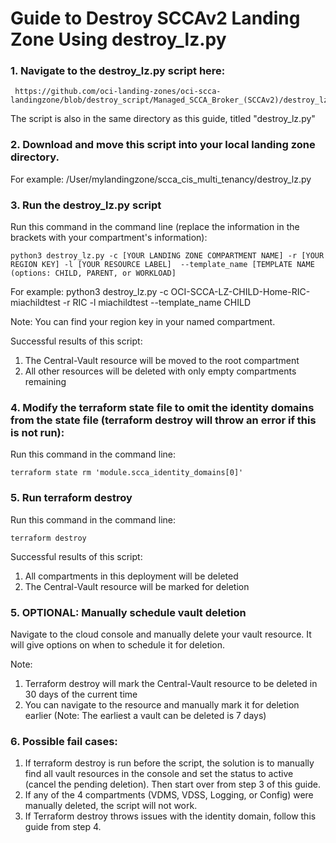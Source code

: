 # Guide to Destroy SCCAv2 Landing Zone Using destroy_lz.py


### 1.	Navigate to the destroy_lz.py script here:
     https://github.com/oci-landing-zones/oci-scca-landingzone/blob/destroy_script/Managed_SCCA_Broker_(SCCAv2)/destroy_lz.py
The script is also in the same directory as this guide, titled "destroy_lz.py"

### 2.	Download and move this script into your local landing zone directory.
For example: /User/mylandingzone/scca_cis_multi_tenancy/destroy_lz.py

### 3.	Run the destroy_lz.py script
Run this command in the command line (replace the information in the brackets with your compartment's information):

```text
python3 destroy_lz.py -c [YOUR LANDING ZONE COMPARTMENT NAME] -r [YOUR REGION KEY] -l [YOUR RESOURCE LABEL]  --template_name [TEMPLATE NAME (options: CHILD, PARENT, or WORKLOAD]
```
For example: python3 destroy_lz.py -c OCI-SCCA-LZ-CHILD-Home-RIC-miachildtest -r RIC -l miachildtest --template_name CHILD 

Note: You can find your region key in your named compartment.

Successful results of this script:
1. The Central-Vault resource will be moved to the root compartment
1. All other resources will be deleted with only empty compartments remaining

### 4. Modify the terraform state file to omit the identity domains from the state file (terraform destroy will throw an error if this is not run):
Run this command in the command line: 
```text
terraform state rm 'module.scca_identity_domains[0]'
```

### 5.	Run terraform destroy
Run this command in the command line: 
```text
terraform destroy
```
Successful results of this script:

1. All compartments in this deployment will be deleted
1. The Central-Vault resource will be marked for deletion

### 5.	OPTIONAL: Manually schedule vault deletion
Navigate to the cloud console and manually delete your vault resource. It will give options on when to schedule it for deletion.

Note:
1. Terraform destroy will mark the Central-Vault resource to be deleted in 30 days of the current time
1. You can navigate to the resource and manually mark it for deletion earlier (Note: The earliest a vault can be deleted is 7 days)

### 6.	Possible fail cases:
1. If terraform destroy is run before the script, the solution is to manually find all vault resources in the console and set the status to active (cancel the pending deletion). Then start over from step 3 of this guide.
1. If any of the 4 compartments (VDMS, VDSS, Logging, or Config) were manually deleted, the script will not work.
1. If Terraform destroy throws issues with the identity domain, follow this guide from step 4.

